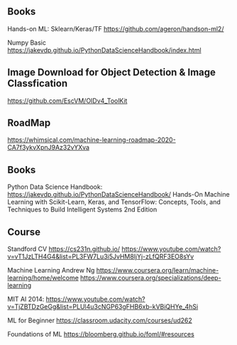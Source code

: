 ## Books

Hands-on ML: Sklearn/Keras/TF
https://github.com/ageron/handson-ml2/

Numpy Basic
https://jakevdp.github.io/PythonDataScienceHandbook/index.html

## Image Download for Object Detection & Image Classfication
https://github.com/EscVM/OIDv4_ToolKit

## RoadMap
https://whimsical.com/machine-learning-roadmap-2020-CA7f3ykvXpnJ9Az32vYXva

## Books
Python Data Science Handbook:
https://jakevdp.github.io/PythonDataScienceHandbook/
Hands-On Machine Learning with Scikit-Learn, Keras, and TensorFlow: Concepts, Tools, and Techniques to Build Intelligent Systems 2nd Edition

## Course
Standford CV
https://cs231n.github.io/
https://www.youtube.com/watch?v=vT1JzLTH4G4&list=PL3FW7Lu3i5JvHM8ljYj-zLfQRF3EO8sYv

Machine Learning Andrew Ng
https://www.coursera.org/learn/machine-learning/home/welcome
https://www.coursera.org/specializations/deep-learning

MIT AI 2014:
https://www.youtube.com/watch?v=TjZBTDzGeGg&list=PLUl4u3cNGP63gFHB6xb-kVBiQHYe_4hSi

ML for Beginner
https://classroom.udacity.com/courses/ud262

Foundations of ML
https://bloomberg.github.io/foml/#resources
